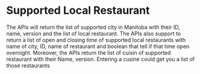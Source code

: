 # Supported Local Restaurant
The APIs will return the list of supported city in Manitoba with their ID, name, version and the list of local restaurant. The APIs also support to return a list of open and closing time of supported local restaurants with name of city, ID, name of restaurant and boolean that tell if that time open overnight. Moreover, the APIs return the list of cuisin of supported restaurant with their Name, version.
Entering a cusine could get you a list of those restaurants
